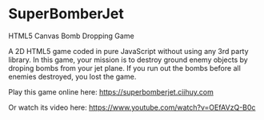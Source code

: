 # SuperBomberJet
HTML5 Canvas Bomb Dropping Game

A 2D HTML5 game coded in pure JavaScript without using any 3rd party library.
In this game, your mission is to destroy ground enemy objects by droping bombs from your jet plane.
If you run out the bombs before all enemies destroyed, you lost the game.

Play this game online here: https://superbomberjet.ciihuy.com

Or watch its video here: https://www.youtube.com/watch?v=OEfAVzQ-B0c

